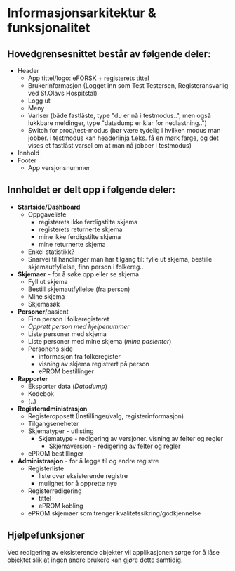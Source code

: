 # Informasjonsarkitektur & funksjonalitet

## Hovedgrensesnittet består av følgende deler:

* Header
  * App tittel/logo: eFORSK + registerets tittel
  * Brukerinformasjon (Logget inn som  Test Testersen, Registeransvarlig ved St.Olavs Hospitstal)
  * Logg ut
  * Meny
  * Varlser (både fastlåste, type "du er nå i testmodus..", men også lukkbare meldinger, type "datadump er klar for nedlastning..")
  * Switch for prod/test-modus (bør være tydelig i hvilken modus man jobber. i testmodus kan headerlinja f.eks. få en mørk farge, og  det vises et fastlåst varsel om at man nå jobber i testmodus)
* Innhold
* Footer
  * App versjonsnummer

## Innholdet er delt opp i følgende deler:

* **Startside/Dashboard** 
	* Oppgaveliste
		* registerets ikke ferdigstilte skjema
		* registerets returnerte skjema
		* mine ikke ferdigstilte skjema
		* mine returnerte skjema
	* Enkel statistikk?
	* Snarvei til handlinger man har tilgang til: fylle ut skjema, bestille skjemautfyllelse, finn person i folkereg..
* **Skjemaer** - for å søke opp eller se skjema
	* Fyll ut skjema
	* Bestill skjemautfyllelse (fra person)
	* Mine skjema
	* Skjemasøk
* **Personer**/pasient 
	* Finn person i folkeregisteret
	* *Opprett person med hjelpenummer*
	* Liste personer med skjema 
	* Liste personer med mine skjema  (*mine pasienter*)
	* Personens side
		* informasjon fra folkeregister
		* visning av skjema registrert på person
		* ePROM bestillinger
* **Rapporter**
	* Eksporter data (*Datadump*)
	* Kodebok
	* (..)
* **Registeradministrasjon** 
	* Registeroppsett (Instillinger/valg, registerinformasjon)
	* Tilgangseneheter
	* Skjematyper - utlisting
		* Skjematype - redigering av versjoner. visning av felter og regler
			* Skjemaversjon - redigering av felter og regler
	* ePROM bestillinger
* **Administrasjon** - for å legge til og endre registre
	* Registerliste
		* liste over eksisterende registre
		* mulighet for å opprette nye
 	* Registerredigering
		* tittel
		* ePROM kobling
	* ePROM skjemaer som trenger kvalitetssikring/godkjennelse


## Hjelpefunksjoner

Ved redigering av eksisterende objekter vil applikasjonen sørge for å låse objektet slik at ingen andre brukere kan gjøre dette samtidig.
